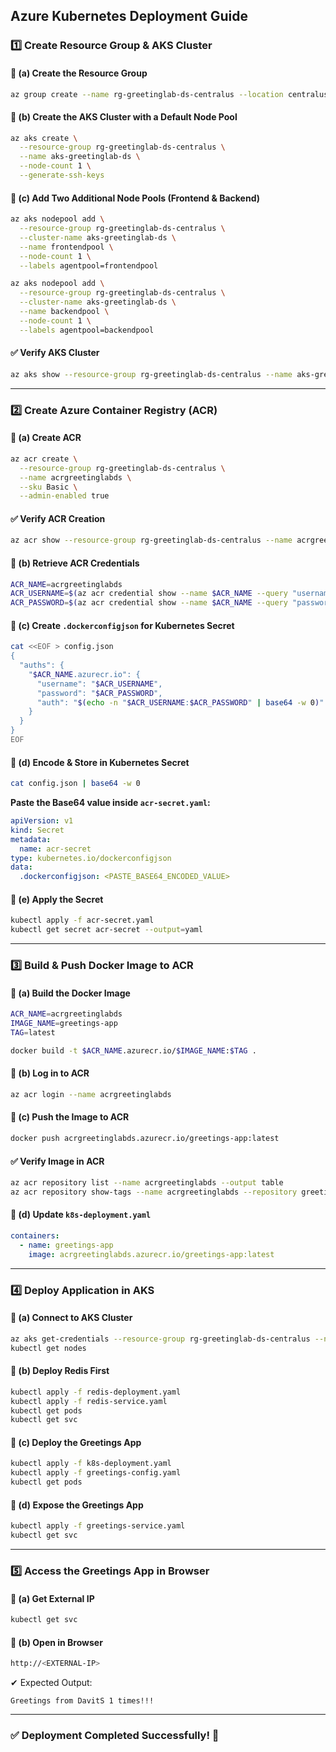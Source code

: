## **Azure Kubernetes Deployment Guide**

### **1️⃣ Create Resource Group & AKS Cluster**

#### 🔹 (a) Create the Resource Group
```sh
az group create --name rg-greetinglab-ds-centralus --location centralus
```

#### 🔹 (b) Create the AKS Cluster with a Default Node Pool
```sh
az aks create \
  --resource-group rg-greetinglab-ds-centralus \
  --name aks-greetinglab-ds \
  --node-count 1 \
  --generate-ssh-keys
```

#### 🔹 (c) Add Two Additional Node Pools (Frontend & Backend)
```sh
az aks nodepool add \
  --resource-group rg-greetinglab-ds-centralus \
  --cluster-name aks-greetinglab-ds \
  --name frontendpool \
  --node-count 1 \
  --labels agentpool=frontendpool

az aks nodepool add \
  --resource-group rg-greetinglab-ds-centralus \
  --cluster-name aks-greetinglab-ds \
  --name backendpool \
  --node-count 1 \
  --labels agentpool=backendpool
```

#### ✅ Verify AKS Cluster
```sh
az aks show --resource-group rg-greetinglab-ds-centralus --name aks-greetinglab-ds --query "agentPoolProfiles[].{Name:name, Count:count}"
```

---

### **2️⃣ Create Azure Container Registry (ACR)**

#### 🔹 (a) Create ACR
```sh
az acr create \
  --resource-group rg-greetinglab-ds-centralus \
  --name acrgreetinglabds \
  --sku Basic \
  --admin-enabled true
```

#### ✅ Verify ACR Creation
```sh
az acr show --resource-group rg-greetinglab-ds-centralus --name acrgreetinglabds --query "loginServer" --output tsv
```

#### 🔹 (b) Retrieve ACR Credentials
```sh
ACR_NAME=acrgreetinglabds
ACR_USERNAME=$(az acr credential show --name $ACR_NAME --query "username" --output tsv)
ACR_PASSWORD=$(az acr credential show --name $ACR_NAME --query "passwords[0].value" --output tsv)
```

#### 🔹 (c) Create `.dockerconfigjson` for Kubernetes Secret
```sh
cat <<EOF > config.json
{
  "auths": {
    "$ACR_NAME.azurecr.io": {
      "username": "$ACR_USERNAME",
      "password": "$ACR_PASSWORD",
      "auth": "$(echo -n "$ACR_USERNAME:$ACR_PASSWORD" | base64 -w 0)"
    }
  }
}
EOF
```

#### 🔹 (d) Encode & Store in Kubernetes Secret
```sh
cat config.json | base64 -w 0
```
**Paste the Base64 value inside `acr-secret.yaml`:**
```yaml
apiVersion: v1
kind: Secret
metadata:
  name: acr-secret
type: kubernetes.io/dockerconfigjson
data:
  .dockerconfigjson: <PASTE_BASE64_ENCODED_VALUE>
```

#### 🔹 (e) Apply the Secret
```sh
kubectl apply -f acr-secret.yaml
kubectl get secret acr-secret --output=yaml
```

---

### **3️⃣ Build & Push Docker Image to ACR**

#### 🔹 (a) Build the Docker Image
```sh
ACR_NAME=acrgreetinglabds
IMAGE_NAME=greetings-app
TAG=latest

docker build -t $ACR_NAME.azurecr.io/$IMAGE_NAME:$TAG .
```

#### 🔹 (b) Log in to ACR
```sh
az acr login --name acrgreetinglabds
```

#### 🔹 (c) Push the Image to ACR
```sh
docker push acrgreetinglabds.azurecr.io/greetings-app:latest
```

#### ✅ Verify Image in ACR
```sh
az acr repository list --name acrgreetinglabds --output table
az acr repository show-tags --name acrgreetinglabds --repository greetings-app --output table
```

#### 🔹 (d) Update `k8s-deployment.yaml`
```yaml
containers:
  - name: greetings-app
    image: acrgreetinglabds.azurecr.io/greetings-app:latest
```

---

### **4️⃣ Deploy Application in AKS**

#### 🔹 (a) Connect to AKS Cluster
```sh
az aks get-credentials --resource-group rg-greetinglab-ds-centralus --name aks-greetinglab-ds
kubectl get nodes
```

#### 🔹 (b) Deploy Redis First
```sh
kubectl apply -f redis-deployment.yaml
kubectl apply -f redis-service.yaml
kubectl get pods
kubectl get svc
```

#### 🔹 (c) Deploy the Greetings App
```sh
kubectl apply -f k8s-deployment.yaml
kubectl apply -f greetings-config.yaml
kubectl get pods
```

#### 🔹 (d) Expose the Greetings App
```sh
kubectl apply -f greetings-service.yaml
kubectl get svc
```

---

### **5️⃣ Access the Greetings App in Browser**
#### 🔹 (a) Get External IP
```sh
kubectl get svc
```
#### 🔹 (b) Open in Browser
```sh
http://<EXTERNAL-IP>
```
✔ Expected Output:
```
Greetings from DavitS 1 times!!!
```

---

### ✅ **Deployment Completed Successfully!** 🎉
